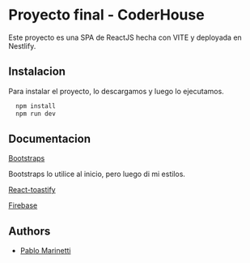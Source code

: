 
# Proyecto final - CoderHouse

Este proyecto es una SPA de ReactJS hecha con VITE y deployada en Nestlify.


## Instalacion

Para instalar el proyecto, lo descargamos y luego lo ejecutamos.

```bash
  npm install 
  npm run dev
```
    
## Documentacion

[Bootstraps](https://getbootstrap.com/docs/5.0/getting-started/introduction/)

Bootstraps lo utilice al inicio, pero luego di mi estilos.

[React-toastify](https://www.npmjs.com/package/react-toastify)

[Firebase](https://firebase.google.com/?hl=es-419)

## Authors

- [Pablo Marinetti](https://github.com/PabloMdB)

